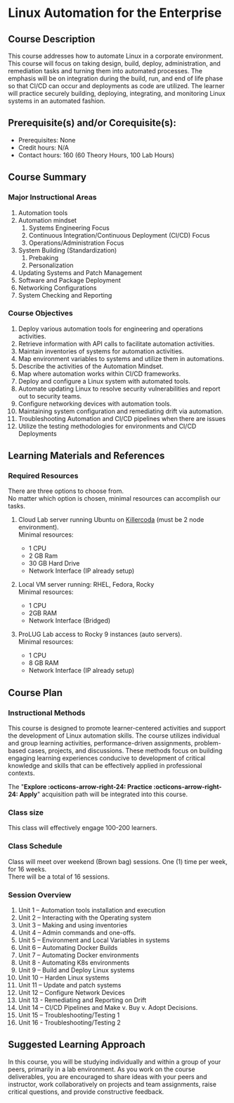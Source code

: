 # Linux Automation for the Enterprise

## Course Description

This course addresses how to automate Linux in a corporate environment. This course will focus on
taking design, build, deploy, administration, and remediation tasks and turning them into automated
processes. The emphasis will be on integration during the build, run, and end of life phase so that CI/CD
can occur and deployments as code are utilized. The learner will practice securely building, deploying,
integrating, and monitoring Linux systems in an automated fashion.

## Prerequisite(s) and/or Corequisite(s):
- Prerequisites: None
- Credit hours: N/A
- Contact hours: 160 (60 Theory Hours, 100 Lab Hours)

## Course Summary

### Major Instructional Areas

1. Automation tools
2. Automation mindset
    1. Systems Engineering Focus
    2. Continuous Integration/Continuous Deployment (CI/CD) Focus
    3. Operations/Administration Focus
3. System Building (Standardization)
    1. Prebaking
    2. Personalization
4. Updating Systems and Patch Management
5. Software and Package Deployment
6. Networking Configurations
7. System Checking and Reporting

### Course Objectives

1. Deploy various automation tools for engineering and operations activities.
2. Retrieve information with API calls to facilitate automation activities.
3. Maintain inventories of systems for automation activities.
4. Map environment variables to systems and utilize them in automations.
5. Describe the activities of the Automation Mindset.
6. Map where automation works within CI/CD frameworks.
7. Deploy and configure a Linux system with automated tools.
8. Automate updating Linux to resolve security vulnerabilities and report out to security teams.
9. Configure networking devices with automation tools.
10. Maintaining system configuration and remediating drift via automation.
11. Troubleshooting Automation and CI/CD pipelines when there are issues
12. Utilize the testing methodologies for environments and CI/CD Deployments

## Learning Materials and References

### Required Resources

There are three options to choose from.  
No matter which option is chosen, minimal resources can accomplish our tasks.  

1. Cloud Lab server running Ubuntu on [Killercoda](https://killercoda.com) (must be 2 node environment).  
   Minimal resources:     
    - 1 CPU
    - 2 GB Ram
    - 30 GB Hard Drive
    - Network Interface (IP already setup)

2. Local VM server running: RHEL, Fedora, Rocky  
   Minimal resources:
    - 1 CPU
    - 2GB RAM
    - Network Interface (Bridged)

3. ProLUG Lab access to Rocky 9 instances (auto servers).  
   Minimal resources:
    - 1 CPU
    - 8 GB RAM
    - Network Interface (IP already setup)


## Course Plan

### Instructional Methods

This course is designed to promote learner-centered activities and support the development of Linux
automation skills. The course utilizes individual and group learning activities, performance-driven
assignments, problem-based cases, projects, and discussions. These methods focus on building
engaging learning experiences conducive to development of critical knowledge and skills that can be
effectively applied in professional contexts.

The "**Explore :octicons-arrow-right-24: Practice :octicons-arrow-right-24: Apply**" acquisition
path will be integrated into this course.

### Class size

This class will effectively engage 100-200 learners.

### Class Schedule

Class will meet over weekend (Brown bag) sessions. One (1) time per week, for 16 weeks.  
There will be a total of 16 sessions.

### Session Overview

1. Unit 1 – Automation tools installation and execution
2. Unit 2 – Interacting with the Operating system
3. Unit 3 – Making and using inventories
4. Unit 4 – Admin commands and one-offs.
5. Unit 5 – Environment and Local Variables in systems
6. Unit 6 – Automating Docker Builds
7. Unit 7 – Automating Docker environments
8. Unit 8 - Automating K8s environments
9. Unit 9 – Build and Deploy Linux systems
10. Unit 10 – Harden Linux systems
11. Unit 11 – Update and patch systems
12. Unit 12 – Configure Network Devices
13. Unit 13 - Remediating and Reporting on Drift
14. Unit 14 – CI/CD Pipelines and Make v. Buy v. Adopt Decisions.
15. Unit 15 – Troubleshooting/Testing 1
16. Unit 16 - Troubleshooting/Testing 2

## Suggested Learning Approach

In this course, you will be studying individually and within a group of your peers, primarily in a lab
environment. As you work on the course deliverables, you are encouraged to share ideas with your peers
and instructor, work collaboratively on projects and team assignments, raise critical questions, and
provide constructive feedback.

